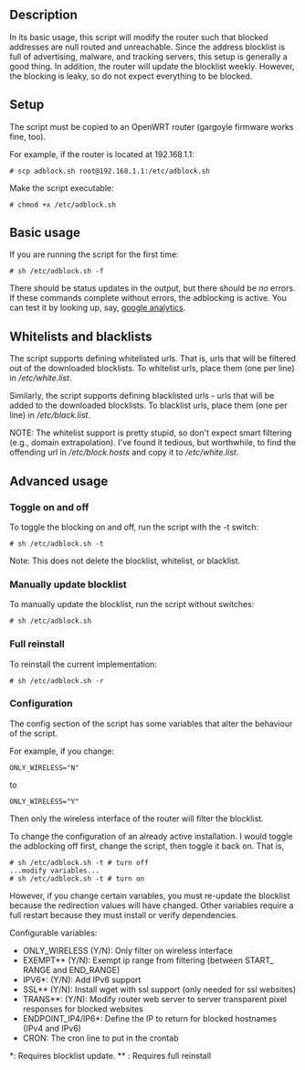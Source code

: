 ## Description

In its basic usage, this script will modify the router such that blocked addresses are null routed and unreachable. Since the address blocklist is full of advertising, malware, and tracking servers, this setup is generally a good thing. In addition, the router will update the blocklist weekly. However, the blocking is leaky, so do not expect everything to be blocked.

## Setup

The script must be copied to an OpenWRT router (gargoyle firmware works fine, too).

For example, if the router is located at 192.168.1.1:

    # scp adblock.sh root@192.168.1.1:/etc/adblock.sh

Make the script executable:

    # chmod +x /etc/adblock.sh

## Basic usage

If you are running the script for the first time:

    # sh /etc/adblock.sh -f

There should be status updates in the output, but there should be *no* errors. If these commands complete without errors, the adblocking is active. You can test it by looking up, say, [google analytics](https://www.google-analytics.com).

## Whitelists and blacklists

The script supports defining whitelisted urls. That is, urls that will be filtered out of the downloaded blocklists. To whitelist urls, place them (one per line) in */etc/white.list*.

Similarly, the script supports defining blacklisted urls - urls that will be added to the downloaded blocklists. To blacklist urls, place them (one per line) in */etc/black.list*.

NOTE: The whitelist support is pretty stupid, so don't expect smart filtering (e.g., domain extrapolation). I've found it tedious, but worthwhile, to find the offending url in */etc/block.hosts* and copy it to */etc/white.list*.

## Advanced usage

### Toggle on and off

To toggle the blocking on and off, run the script with the -t switch:

    # sh /etc/adblock.sh -t
    
Note: This does not delete the blocklist, whitelist, or blacklist.

### Manually update blocklist

To manually update the blocklist, run the script without switches:

    # sh /etc/adblock.sh
    
### Full reinstall

To reinstall the current implementation:

    # sh /etc/adblock.sh -r

### Configuration 

The config section of the script has some variables that alter the behaviour of the script.

For example, if you change:

    ONLY_WIRELESS="N"
    
to

    ONLY_WIRELESS="Y"
    
Then only the wireless interface of the router will filter the blocklist.

To change the configuration of an already active installation. I would toggle the adblocking off first, change the script, then toggle it back on. That is,

    # sh /etc/adblock.sh -t # turn off
    ...modify variables...
    # sh /etc/adblock.sh -t # turn on

However, if you change certain variables, you must re-update the blocklist because the redirection values will have changed. Other variables require a full restart because they must install or verify dependencies.

Configurable variables:

* ONLY_WIRELESS (Y/N): Only filter on wireless interface
* EXEMPT** (Y/N): Exempt ip range from filtering (between START_ RANGE and END_RANGE)
* IPV6*: (Y/N): Add IPv6 support
* SSL** (Y/N): Install wget with ssl support (only needed for ssl websites)
* TRANS**: (Y/N): Modify router web server to server transparent pixel responses for blocked websites
* ENDPOINT_IP4/IP6*: Define the IP to return for blocked hostnames (IPv4 and IPv6)
* CRON: The cron line to put in the crontab

*: Requires blocklist update.
 ** : Requires full reinstall